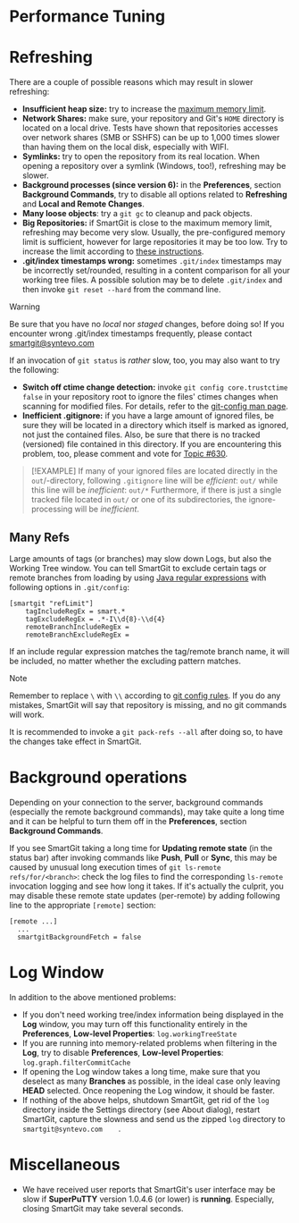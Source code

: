 # Performance Tuning


# Refreshing

There are a couple of possible reasons which may result in slower
refreshing:

-   **Insufficient heap size:** try to increase the [maximum memory limit](../Manual/GUI/AdvancedSettings/VM-options.md).
-   **Network Shares:** make sure, your repository and Git's `HOME`
    directory is located on a local drive. Tests have shown that
    repositories accesses over network shares (SMB or SSHFS) can be up
    to 1,000 times slower than having them on the local disk, especially
    with WIFI.
-   **Symlinks:** try to open the repository from its real location.
    When opening a repository over a symlink (Windows, too!), refreshing
    may be slower.
-   **Background processes (since version 6):** in the **Preferences**,
    section **Background Commands**, try to disable all options related
    to **Refreshing** and **Local and Remote Changes**.
-   **Many loose objects**: try a `git gc` to cleanup and pack objects.
-   **Big Repositories:** if SmartGit is close to the maximum memory
    limit, refreshing may become very slow. Usually, the pre-configured
    memory limit is sufficient, however for large repositories it may be
    too low. Try to increase the limit according to [these instructions](../Manual/GUI/AdvancedSettings/VM-options.md).
-   **.git/index timestamps wrong:** sometimes `.git/index` timestamps
    may be incorrectly set/rounded, resulting in a content comparison
    for all your working tree files. A possible solution may be to
    delete `.git/index` and then invoke `git reset --hard` from the
    command line.


> [!WARNING]
> Be sure that you have no *local* nor *staged* changes, before doing so!
> If you encounter wrong .git/index timestamps frequently, please contact smartgit@syntevo.com

If an invocation of `git status` is *rather* slow, too, you may also
want to try the following:

-   **Switch off ctime change detection:** 
    invoke `git config core.trustctime false` in your repository root to
    ignore the files' ctimes changes when scanning for modified files.
    For details, refer to the [git-config man page](https://www.kernel.org/pub/software/scm/git/docs/git-config.html).
-   **Inefficient .gitignore:** if you have a large amount of ignored
    files, be sure they will be located in a directory which itself is
    marked as ignored, not just the contained files. Also, be sure that
    there is no tracked (versioned) file contained in this directory. If
    you are encountering this problem, too, please comment and vote for
    [Topic #630](http://smartgit.userecho.com/topics/630).


> [!EXAMPLE]
> If many of your ignored files are located directly in the
> `out`/-directory, following `.gitignore` line will be *efficient*:
> `out/`
> while this line will be *inefficient*:
> `out/*`
> Furthermore, if there is just a single tracked file located in `out/` or
> one of its subdirectories, the ignore-processing will be *inefficient*.



## Many Refs

Large amounts of tags (or branches) may slow down Logs, but also the
Working Tree window. You can tell SmartGit to exclude certain tags or
remote branches from loading by using [Java regular expressions](https://docs.oracle.com/javase/7/docs/api/java/util/regex/Pattern.html)
with following options in `.git/config`:

    [smartgit "refLimit"]
        tagIncludeRegEx = smart.*
        tagExcludeRegEx = .*-I\\d{8}-\\d{4}
        remoteBranchIncludeRegEx = 
        remoteBranchExcludeRegEx = 

If an include regular expression matches the tag/remote branch name, it
will be included, no matter whether the excluding pattern matches.



> [!NOTE]
> Remember to replace `\` with `\\` according to [git config rules](https://git-scm.com/docs/git-config#_syntax). If you do any
> mistakes, SmartGit will say that repository is missing, and no git
> commands will work.



It is recommended to invoke a `git pack-refs --all` after doing so, to
have the changes take effect in SmartGit.

# Background operations

Depending on your connection to the server, background commands
(especially the remote background commands), may take quite a long time
and it can be helpful to turn them off in the **Preferences**,
section **Background Commands**.

If you see SmartGit taking a long time for **Updating remote state** (in
the status bar) after invoking commands like **Push**, **Pull**
or **Sync**, this may be caused by unusual long execution times
of `git ls-remote refs/for/<branch>`: check the log files to find the
corresponding `ls-remote` invocation logging and see how long it takes.
If it's actually the culprit, you may disable these remote state updates
(per-remote) by adding following line to the appropriate `[remote]`
section:



``` text
[remote ...]
  ...
  smartgitBackgroundFetch = false
```



# Log Window

In addition to the above mentioned problems:

-   If you don't need working tree/index information being displayed in
    the **Log** window, you may turn off this functionality entirely in
    the **Preferences**, **Low-level
    Properties**: `log.workingTreeState`
-   If you are running into memory-related problems when filtering in
    the **Log**, try to disable **Preferences**, **Low-level
    Properties**: `log.graph.filterCommitCache`
-   If opening the Log window takes a long time, make sure that you
    deselect as many **Branches** as possible, in the ideal case only
    leaving **HEAD** selected. Once reopening the Log window, it should
    be faster.
-   If nothing of the above helps, shutdown SmartGit, get rid of the
    `log` directory inside the Settings directory (see About dialog),
    restart SmartGit, capture the slowness and send us the zipped `log`
    directory to `       smartgit@syntevo.com     `.  
      

# Miscellaneous

-   We have received user reports that SmartGit's user interface may be
    slow if **SuperPuTTY** version 1.0.4.6 (or lower) is **running**.
    Especially, closing SmartGit may take several seconds.

  

